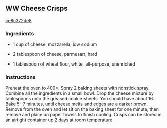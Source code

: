 ## WW Cheese Crisps

[ce8c372de8](http://www.food.com/recipe/ww-cheese-crisps-86157)

### Ingredients

 - 1 cup of cheese, mozzarella, low sodium

 - 2 tablespoon of cheese, parmesan, hard

 - 1 tablespoon of wheat flour, white, all-purpose, unenriched

### Instructions

Preheat the oven to 400*. Spray 2 baking sheets with nonstick spray. Combine all the ingredients in a small bowl. Drop the cheese mixture by tablespoons onto the greased cookie sheets. You should have about 16. Bake 5- 7 minutes, until cheese melts and edges are a darker brown. Remove from the oven and let sit on the baking sheet for one minute, then remove and place on paper towels to finish cooling. Crisps can be stored in an airtight container up 2 days at room temperature.